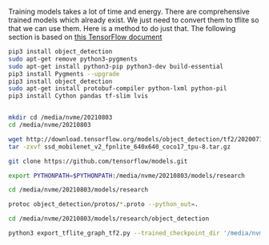 Training models takes a lot of time and energy. There are comprehensive trained models which already exist. We just need to convert them to tflite so that we can use them. Here is a method to do just that. The following section is based on [this TensorFlow document](https://colab.research.google.com/github/tensorflow/models/blob/master/research/object_detection/colab_tutorials/convert_odt_model_to_TFLite.ipynb)

```bash
pip3 install object_detection
sudo apt-get remove python3-pygments
sudo apt-get install python3-pip python3-dev build-essential
pip3 install Pygments --upgrade
pip3 install object_detection
sudo apt-get install protobuf-compiler python-lxml python-pil
pip3 install Cython pandas tf-slim lvis


mkdir cd /media/nvme/20210803
cd /media/nvme/20210803

wget http://download.tensorflow.org/models/object_detection/tf2/20200711/ssd_mobilenet_v2_fpnlite_640x640_coco17_tpu-8.tar.gz
tar -zxvf ssd_mobilenet_v2_fpnlite_640x640_coco17_tpu-8.tar.gz

git clone https://github.com/tensorflow/models.git

export PYTHONPATH=$PYTHONPATH:/media/nvme/20210803/models/research

cd /media/nvme/20210803/models/research

protoc object_detection/protos/*.proto --python_out=.

cd /media/nvme/20210803/models/research/object_detection

python3 export_tflite_graph_tf2.py --trained_checkpoint_dir '/media/nvme/20210803/ssd_mobilenet_v2_fpnlite_640x640_coco17_tpu-8/checkpoint/' --output_directory '/media/nvme/20210803/ssd_mobilenet_v2_fpnlite_640x640_coco17_tpu-8/tflite' --pipeline_config_path '/media/nvme/20210803/ssd_mobilenet_v2_fpnlite_640x640_coco17_tpu-8/pipeline.config'
```
